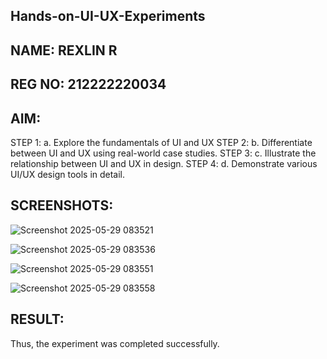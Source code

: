 ## Hands-on-UI-UX-Experiments
## NAME: REXLIN R
## REG NO: 212222220034
## AIM:
STEP 1:
a. Explore the fundamentals of UI and UX
STEP 2:
b. Differentiate between UI and UX using real-world case studies.
STEP 3:
c. Illustrate the relationship between UI and UX in design.
STEP 4:
d. Demonstrate various UI/UX design tools in detail.
## SCREENSHOTS:
![Screenshot 2025-05-29 083521](https://github.com/user-attachments/assets/6b5c5038-625f-44ba-9682-ef5cf4d82635)

![Screenshot 2025-05-29 083536](https://github.com/user-attachments/assets/9ee8ebd6-8e81-4cde-8ae0-8b6789898caf)

![Screenshot 2025-05-29 083551](https://github.com/user-attachments/assets/75865465-f3c3-4a44-bed1-be3703e4a0d7)

![Screenshot 2025-05-29 083558](https://github.com/user-attachments/assets/e6596a3e-359e-48ee-a718-0d250303b180)
## RESULT: 
Thus, the experiment was completed successfully.
